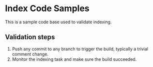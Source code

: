# Index Code Samples

This is a sample code base used to validate indexing.

## Validation steps
1. Push any commit to any branch to trigger the build, typically a trivial comment change.
1. Monitor the indexing task and make sure the build succeeded.
